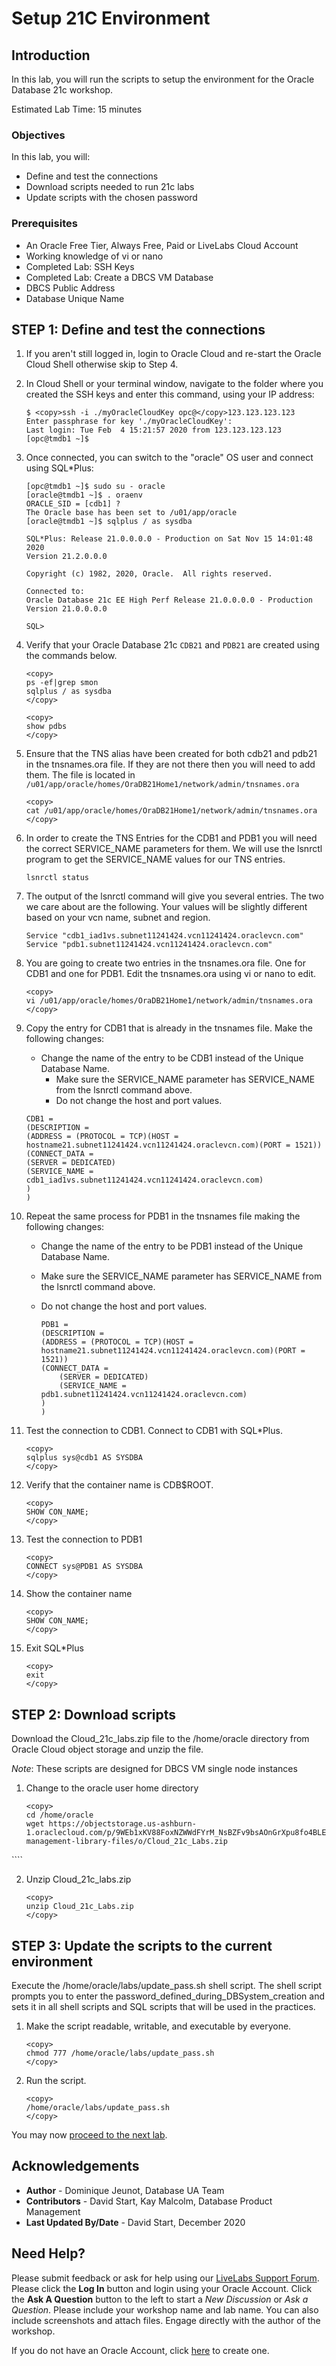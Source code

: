# Setup 21C Environment

## Introduction
In this lab, you will run the scripts to setup the environment for the Oracle Database 21c workshop.

Estimated Lab Time: 15 minutes

### Objectives

In this lab, you will:
* Define and test the connections
* Download scripts needed to run 21c labs
* Update scripts with the chosen password

### Prerequisites

* An Oracle Free Tier, Always Free, Paid or LiveLabs Cloud Account
* Working knowledge of vi or nano
* Completed Lab: SSH Keys
* Completed Lab: Create a DBCS VM Database
* DBCS Public Address
* Database Unique Name


## **STEP 1**: Define and test the connections

1. If you aren't still logged in, login to Oracle Cloud and re-start the Oracle Cloud Shell otherwise skip to Step 4.
2. In Cloud Shell or your terminal window, navigate to the folder where you created the SSH keys and enter this command, using your IP address:

    ```
    $ <copy>ssh -i ./myOracleCloudKey opc@</copy>123.123.123.123
    Enter passphrase for key './myOracleCloudKey':
    Last login: Tue Feb  4 15:21:57 2020 from 123.123.123.123
    [opc@tmdb1 ~]$
    ```
3. Once connected, you can switch to the "oracle" OS user and connect using SQL*Plus:

    ```
    [opc@tmdb1 ~]$ sudo su - oracle
    [oracle@tmdb1 ~]$ . oraenv
    ORACLE_SID = [cdb1] ?
    The Oracle base has been set to /u01/app/oracle
    [oracle@tmdb1 ~]$ sqlplus / as sysdba

    SQL*Plus: Release 21.0.0.0.0 - Production on Sat Nov 15 14:01:48 2020
    Version 21.2.0.0.0

    Copyright (c) 1982, 2020, Oracle.  All rights reserved.

    Connected to:
    Oracle Database 21c EE High Perf Release 21.0.0.0.0 - Production
    Version 21.0.0.0.0

    SQL>
	```

4. Verify that your Oracle Database 21c `CDB21` and `PDB21` are created using the commands below.

	```
	<copy>
	ps -ef|grep smon
	sqlplus / as sysdba
	</copy>
	```
	```
	<copy>
	show pdbs
	</copy>
	```

3. Ensure that the TNS alias have been created for both cdb21 and pdb21 in the tnsnames.ora file. If they are not there then you will need to add them. The file is located in `/u01/app/oracle/homes/OraDB21Home1/network/admin/tnsnames.ora`

	```
	<copy>
	cat /u01/app/oracle/homes/OraDB21Home1/network/admin/tnsnames.ora
	</copy>
	```

4. In order to create the TNS Entries for the CDB1 and PDB1 you will need the correct SERVICE\_NAME parameters for them. We will use the lsnrctl program to get the SERVICE\_NAME values for our TNS entries.

	```
	lsnrctl status
	```

5. The output of the lsnrctl command will give you several entries. The two we care about are the following. Your values will be slightly different based on your vcn name, subnet and region.

	```
	Service "cdb1_iad1vs.subnet11241424.vcn11241424.oraclevcn.com"
	Service "pdb1.subnet11241424.vcn11241424.oraclevcn.com"
	```

6. You are going to create two entries in the tnsnames.ora file. One for CDB1 and one for PDB1. Edit the tnsnames.ora using vi or nano to edit.

	````
	<copy>
	vi /u01/app/oracle/homes/OraDB21Home1/network/admin/tnsnames.ora
	</copy>
	````

7. Copy the entry for CDB1 that is already in the tnsnames file. Make the following changes:
    - Change the name of the entry to be CDB1 instead of the Unique Database Name.
		- Make sure the SERVICE\_NAME parameter has SERVICE\_NAME from the lsnrctl command above.
		- Do not change the host and port values.

	````
	CDB1 =
	(DESCRIPTION =
	(ADDRESS = (PROTOCOL = TCP)(HOST = hostname21.subnet11241424.vcn11241424.oraclevcn.com)(PORT = 1521))
	(CONNECT_DATA =
	(SERVER = DEDICATED)
	(SERVICE_NAME = cdb1_iad1vs.subnet11241424.vcn11241424.oraclevcn.com)
	)
	)
	````

8. Repeat the same process for PDB1 in the tnsnames file making the following changes:
    - Change the name of the entry to be PDB1 instead of the Unique Database Name.
    - Make sure the SERVICE\_NAME parameter has SERVICE\_NAME from the lsnrctl command above.
    - Do not change the host and port values.

		````
		PDB1 =
		(DESCRIPTION =
		(ADDRESS = (PROTOCOL = TCP)(HOST = hostname21.subnet11241424.vcn11241424.oraclevcn.com)(PORT = 1521))
		(CONNECT_DATA =
			(SERVER = DEDICATED)
			(SERVICE_NAME = pdb1.subnet11241424.vcn11241424.oraclevcn.com)
		)
		)
		````

9. Test the connection to CDB1.  Connect to CDB1 with SQL*Plus.

	````
	<copy>
	sqlplus sys@cdb1 AS SYSDBA
	</copy>
	````

10. Verify that the container name is CDB$ROOT.

	````
	<copy>
	SHOW CON_NAME;
	</copy>
	````

11. Test the connection to PDB1

	````
	<copy>
	CONNECT sys@PDB1 AS SYSDBA
	</copy>
	````

8.  Show the container name

	````
	<copy>
	SHOW CON_NAME;
	</copy>
	````

9. Exit SQL*Plus

	````
	<copy>
	exit
	</copy>
	````

## **STEP 2**: Download scripts

Download the Cloud\_21c\_labs.zip file to the /home/oracle directory from Oracle Cloud object storage and unzip the file.

*Note*: These scripts are designed for DBCS VM single node instances

1.  Change to the oracle user home directory

	````
	<copy>
	cd /home/oracle
	wget https://objectstorage.us-ashburn-1.oraclecloud.com/p/9WEb1xKV88FoxNZWWdFYrM_NsBZFv9bsAOnGrXpu8fo4BLE7VDLDLkfQf_BLUyuI/n/c4u03/b/data-management-library-files/o/Cloud_21c_Labs.zip
  </copy>
	````

2.  Unzip Cloud\_21c\_labs.zip

	```
	<copy>
	unzip Cloud_21c_Labs.zip
	</copy>
	```

## **STEP 3**: Update the scripts to the current environment

Execute the /home/oracle/labs/update\_pass.sh shell script. The shell script prompts you to enter the password\_defined\_during\_DBSystem\_creation and sets it in all shell scripts and SQL scripts that will be used in the practices.

1. Make the script readable, writable, and executable by everyone.

	```
	<copy>
	chmod 777 /home/oracle/labs/update_pass.sh
	</copy>
	```

2. Run the script.

	```
	<copy>
	/home/oracle/labs/update_pass.sh
	</copy>
	```

You may now [proceed to the next lab](#next).

## Acknowledgements
* **Author** - Dominique Jeunot, Database UA Team
* **Contributors** -  David Start, Kay Malcolm, Database Product Management
* **Last Updated By/Date** -  David Start, December 2020

## Need Help?
Please submit feedback or ask for help using our [LiveLabs Support Forum](https://community.oracle.com/tech/developers/categories/livelabsdiscussions). Please click the **Log In** button and login using your Oracle Account. Click the **Ask A Question** button to the left to start a *New Discussion* or *Ask a Question*.  Please include your workshop name and lab name.  You can also include screenshots and attach files.  Engage directly with the author of the workshop.

If you do not have an Oracle Account, click [here](https://profile.oracle.com/myprofile/account/create-account.jspx) to create one.
